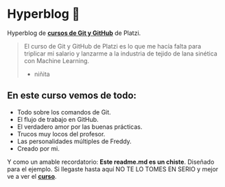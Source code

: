 # Hyperblog 💚
Hyperblog de [**cursos de Git y GitHub**](https://platzi.com/cursos/git-github/ "**cursos de Git y GitHub**") de Platzi.


> El curso de Git y GitHub de Platzi es lo que me hacía falta
para triplicar mi salario y lanzarme a la industria de tejido
de lana sinética con Machine Learning.
> - niñita

## En este curso vemos de todo:
* Todo sobre los comandos de Git.
* El flujo de trabajo en GitHub.
* El verdadero amor por las buenas prácticas.
* Trucos muy locos del profesor.
* Las personalidades múltiples de Freddy.
* Creado por mi.

Y como un amable recordatorio: **Este readme.md es un chiste**. Diseñado
para el ejemplo. Si llegaste hasta aquí NO TE LO TOMES EN SERIO y
mejor ve a ver el [**curso**](https://platzi.com/cursos/git-github "**curso**").